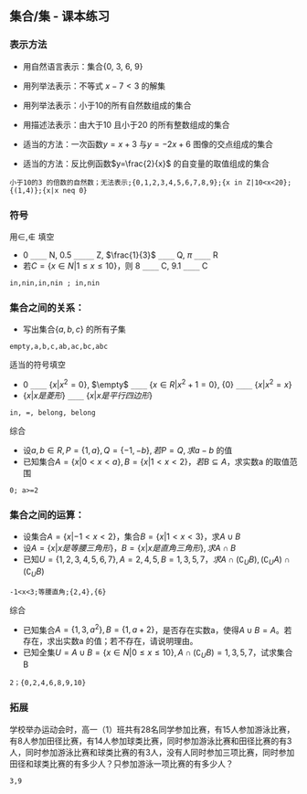 ## 集合/集 - 课本练习

### 表示方法

- 用自然语言表示：集合{0, 3, 6, 9}

- 用列举法表示：不等式 $x-7<3$ 的解集
- 用列举法表示：小于10的所有自然数组成的集合
- 用描述法表示：由大于10 且小于20 的所有整数组成的集合
- 适当的方法：一次函数$y=x+3$ 与$y=-2x+6$ 图像的交点组成的集合
- 适当的方法：反比例函数$y=\frac{2}{x}$ 的自变量的取值组成的集合

`小于10的3 的倍数的自然数；无法表示;{0,1,2,3,4,5,6,7,8,9};{x in Z|10<x<20};{(1,4)};{x|x neq 0}`

### 符号

用$\in, \notin$ 填空

- 0 `____` N, 0.5 `_____` Z, $\frac{1}{3}$ `____` Q, $\pi$ `____` R 
- 若$C=\{x\in N|1\le x \le 10\}$，则 8 `____` C, 9.1 `____` C

`in,nin,in,nin ; in,nin`

### 集合之间的关系：

- 写出集合$\{a,b,c\}$ 的所有子集

`empty,a,b,c,ab,ac,bc,abc`

适当的符号填空

- 0 `____` $\{x|x^2=0\}$, $\empty$ `____` $\{x\in R| x^2+1=0\}$,  {0} `____` $\{x|x^2=x\}$ 
- $\{x|x是菱形\}$ `____` $\{x|x是平行四边形\}$

`in, =, belong, belong`

综合

- 设$a,b\in R,P=\{1,a\},Q=\{-1,-b\},若P=Q,求a-b$ 的值
- 已知集合$A=\{x|0<x<a\},B=\{x|1<x<2\}，若B\subseteq A$，求实数a 的取值范围

`0; a>=2`

### 集合之间的运算：

- 设集合$A=\{x|-1<x<2\}$，集合$B=\{x|1<x<3\}$，求$A\cup B$  
- 设$A=\{x|x是等腰三角形\}，B=\{x|x是直角三角形\},求A\cap B$
- 已知$U=\{1,2,3,4,5,6,7\},A={2,4,5},B={1,3,5,7}，求A\cap(\complement_UB), (\complement_UA)\cap (\complement_UB)$ 

`-1<x<3;等腰直角;{2,4},{6}`

综合

- 已知集合$A=\{1,3,a^2\},B=\{1,a+2\}$，是否存在实数a，使得$A\cup B=A$。若存在，求出实数a 的值；若不存在，请说明理由。
- 已知全集$U=A\cup B=\{x\in N|0\le x\le10\},A\cap(\complement_UB)={1,3,5,7}$，试求集合 B

`2；{0,2,4,6,8,9,10}`

### 拓展

学校举办运动会时，高一（1）班共有28名同学参加比赛，有15人参加游泳比赛，有8人参加田径比赛，有14人参加球类比赛，同时参加游泳比赛和田径比赛的有3人，同时参加游泳比赛和球类比赛的有3人，没有人同时参加三项比赛，同时参加田径和球类比赛的有多少人？只参加游泳一项比赛的有多少人？

`3,9`


